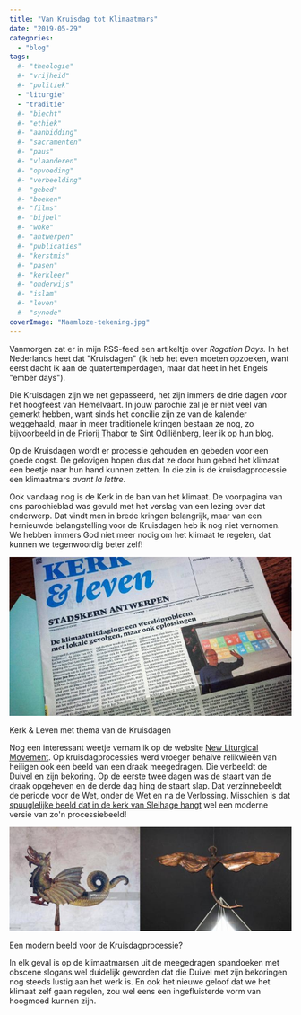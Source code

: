 ```yaml
---
title: "Van Kruisdag tot Klimaatmars"
date: "2019-05-29"
categories: 
  - "blog"
tags:
  #- "theologie"
  #- "vrijheid"
  #- "politiek"
  - "liturgie"
  - "traditie"
  #- "biecht"
  #- "ethiek"
  #- "aanbidding"
  #- "sacramenten"
  #- "paus"
  #- "vlaanderen"
  #- "opvoeding"
  #- "verbeelding"
  #- "gebed"
  #- "boeken"
  #- "films"
  #- "bijbel"
  #- "woke"
  #- "antwerpen"
  #- "publicaties"
  #- "kerstmis"
  #- "pasen"
  #- "kerkleer"
  #- "onderwijs"
  #- "islam"
  #- "leven"
  #- "synode"
coverImage: "Naamloze-tekening.jpg"
---
```


Vanmorgen zat er in mijn RSS-feed een artikeltje over _Rogation Days._ In het Nederlands heet dat "Kruisdagen" (ik heb het even moeten opzoeken, want eerst dacht ik aan de quatertemperdagen, maar dat heet in het Engels "ember days").

Die Kruisdagen zijn we net gepasseerd, het zijn immers de drie dagen voor het hoogfeest van Hemelvaart. In jouw parochie zal je er niet veel van gemerkt hebben, want sinds het concilie zijn ze van de kalender weggehaald, maar in meer traditionele kringen bestaan ze nog, zo [bijvoorbeeld in de Priorij Thabor](https://priorijthabor.blogspot.com/2019/05/kruisdagen-en-kruisprocessie-we-zijn.html) te Sint Odiliënberg, leer ik op hun blog.

Op de Kruisdagen wordt er processie gehouden en gebeden voor een goede oogst. De gelovigen hopen dus dat ze door hun gebed het klimaat een beetje naar hun hand kunnen zetten. In die zin is de kruisdagprocessie een klimaatmars _avant la lettre_.

Ook vandaag nog is de Kerk in de ban van het klimaat. De voorpagina van ons parochieblad was gevuld met het verslag van een lezing over dat onderwerp. Dat vindt men in brede kringen belangrijk, maar van een hernieuwde belangstelling voor de Kruisdagen heb ik nog niet vernomen. We hebben immers God niet meer nodig om het klimaat te regelen, dat kunnen we tegenwoordig beter zelf!

![](images/trello1790546937-700x394.jpg)

Kerk & Leven met thema van de Kruisdagen

Nog een interessant weetje vernam ik op de website [New Liturgical Movement](http://www.newliturgicalmovement.org/2019/05/how-medieval-christians-celebrated.html). Op kruisdagprocessies werd vroeger behalve relikwieën van heiligen ook een beeld van een draak meegedragen. Die verbeeldt de Duivel en zijn bekoring. Op de eerste twee dagen was de staart van de draak opgeheven en de derde dag hing de staart slap. Dat verzinnebeeldt de periode voor de Wet, onder de Wet en na de Verlossing. Misschien is dat [spuuglelijke beeld dat in de kerk van Sleihage hangt](/blog/moderne-kunst-vrijgeleide-voor-godslastering/) wel een moderne versie van zo'n processiebeeld!  

![](images/Naamloze-tekening-1-700x257.jpg)

Een modern beeld voor de Kruisdagprocessie?

In elk geval is op de klimaatmarsen uit de meegedragen spandoeken met obscene slogans wel duidelijk geworden dat die Duivel met zijn bekoringen nog steeds lustig aan het werk is. En ook het nieuwe geloof dat we het klimaat zelf gaan regelen, zou wel eens een ingefluisterde vorm van hoogmoed kunnen zijn.
